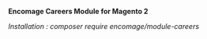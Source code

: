 **Encomage Careers Module for Magento 2**

_Installation : composer require encomage/module-careers_


